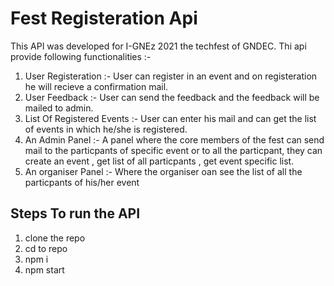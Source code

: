 # Fest Registeration Api 

This API was developed for I-GNEz 2021 the techfest of GNDEC. Thi api provide following functionalities :-
1. User Registeration  :- User can register in an event and on registeration he will recieve a confirmation mail.
2. User Feedback :- User can send the feedback and the feedback will be mailed to admin.
3. List Of Registered Events :-  User can enter his mail and can get the list of events in which he/she is registered.
4. An Admin Panel :- A panel where the core members of the fest can send mail to the particpants of specific event or to all the particpant, they can create an event , get list of all particpants , get event specific list.
5. An organiser Panel :- Where the organiser oan see the list of all the particpants of his/her event 

## Steps To run the API

1. clone the repo 
2. cd to repo
3. npm i
4. npm start


